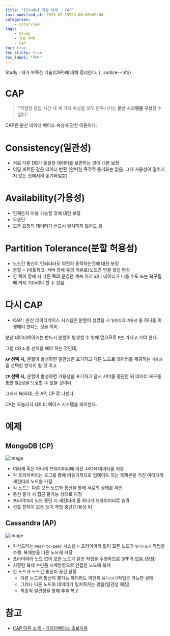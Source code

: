 ```yaml
---
title: "[Study] 기술 부채 - CAP"
last_modified_at: 2023-07-15T23:00:00+09:00
categories:
    - interview
tags:
    - Study
    - 기술 부채
    - CAP
toc: true
toc_sticky: true
toc_label: "목차"
---
```


Study : 내가 부족한 기술(CAP)에 대해 정리한다.
{: .notice--info}


# CAP

> "적절한 응답 시간 내 세 가지 속성을 모두 만족시키는 **분산 시스템을 구성**할 수 없다"

CAP은 분산 데이터 베이스 속성에 관한 이론이다.

# Consistency(일관성)

- 서로 다른 DB가 동일한 데이터를 보관하는 것에 대한 보장
- 어딜 찌르든 같은 데이터 반환 (완벽한 즉각적 동기화는 없음. 그저 사용성이 떨어지지 않는 선에서의 동기화일뿐)

# Availability(가용성)

- 언제든지 이용 가능할 것에 대한 보장
- 무중단
- 모든 요청의 데이터가 반드시 일치하지 않아도 됨

# Partition Tolerance(분할 허용성)

- 노드간 통신이 안되더라도 여전히 동작하는것에 대한 보장
- 분할 = (네트워크, 서버 장애 등의 이유로)노드간 연결 끊김 현상
- 한 쪽이 장애 시 다른 쪽의 운영은 계속 유지 되나 데이터가 다를 수도 또는 복구될 때 까지 기다려야 할 수 있음.

# 다시 CAP

- CAP : 분산 데이터베이스 시스템은 분할이 생겼을 시 `일관성`과 `가용성` 중 하나를 희생해야 한다는 것을 의미.

분산 데이터베이스는 반드시 분할이 발생할 수 밖에 없으므로 `P`는 가지고 가야 한다.

그럼 `C`와 `A` 중 선택을 해야 하는 것인데,

**`AP` 선택 시,** 분할이 발생하면 일관성은 포기하고 다른 노드로 데이터를 제공하는 `가용성`을 선택한 방식이 될 것 이고

**`CP` 선택 시,** 분할이 발생하면 가용성을 포기하고 잠시 서버를 중단한 뒤 데이터 복구를 통한 `일관성`을 보장할 수 있을 것이다.

그래서 NoSQL 은 AP, CP 로 나뉜다.

CA는 모놀리식 데이터 베이스 시스템을 의미한다.

# 예제

## MongoDB (CP)

![image](https://github.com/TonyJev93/Study/assets/53864640/17a2427e-60a8-41c2-a17f-306a4622718f)

- 여러개 혹은 하나의 프라이머리에 이진 JSON 데이터를 저장
- 각 프라이머리는 로그를 통해 비동기적으로 업데이트 되는 복제본을 가진 여러개의 세컨더리 노드를 가짐
- 각 노드는 다른 모든 노드와 통신을 통해 서로의 상태를 확인
- 통신 불가 시 접근 불가능 상태로 지정
- 프라이머리 노드 중단 시 세컨더리 중 하나가 프라이머리로 승격
- 선출 전까지 모든 쓰기 작업 중단(가용성 X)

## Cassandra (AP)

![image](https://github.com/TonyJev93/Study/assets/53864640/07572d28-7b5a-40b1-b91a-ed4953d34613)

- 카산드라는 `Peer-to-peer` 시스템 > 프라이머리 없이 모든 노드가 `읽기/쓰기` 작업을 수행. 복제본을 다른 노드에 저장
- 프라이머리 노드 없이 모든 노드가 같은 작업을 수행하므로 SPF가 없음.(장점)
- 지정된 복제 수만큼 시계방향으로 인접한 노드에 복제
- 한 노드가 노드간 통신이 끊긴 상황
  - 다른 노드와 통신이 불가능 하더라도 여전히 `읽기/쓰기`작업은 가능한 상태
  - 그러나 다른 노드와 데이터가 일치하지는 않음(일관성 깨짐)
  - 최종적 일관성을 통해 추후 복구


# 참고

- [CAP 이론 소개 - 데이터베이스 초보자용](https://onduway.tistory.com/106)